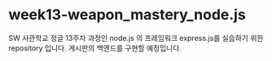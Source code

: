 # week13-weapon_mastery_node.js
SW 사관학교 정글 13주차 과정인 node.js 의 프레임워크 express.js를 실습하기 위한 repository 입니다.
게시판의 백엔드를 구현할 예정입니다.